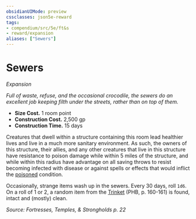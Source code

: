 ```yaml
---
obsidianUIMode: preview
cssclasses: json5e-reward
tags:
- compendium/src/5e/ft&s
- reward/expansion
aliases: ["Sewers"]
---
```

# Sewers
*Expansion*  

*Full of waste, refuse, and the occasional crocodile, the sewers do an excellent job keeping filth under the streets, rather than on top of them.*

- **Size Cost.** 1 room point  
- **Construction Cost.** 2,500 gp  
- **Construction Time.** 15 days  

Creatures that dwell within a structure containing this room lead healthier lives and live in a much more sanitary environment. As such, the owners of this structure, their allies, and any other creatures that live in this structure have resistance to poison damage while within 5 miles of the structure, and while within this radius have advantage on all saving throws to resist becoming infected with disease or against spells or effects that would inflict the [poisoned](2-Mechanics/CLI/rules/conditions.md#poisoned) condition.

Occasionally, strange items wash up in the sewers. Every 30 days, roll `1d6`. On a roll of 1 or 2, a random item from the [Trinket](2-Mechanics/CLI/items/trinket.md) (PHB, p. 160-161) is found, intact and (mostly) clean.

*Source: Fortresses, Temples, & Strongholds p. 22*